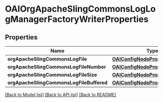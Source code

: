 # OAIOrgApacheSlingCommonsLogLogManagerFactoryWriterProperties

## Properties
Name | Type | Description | Notes
------------ | ------------- | ------------- | -------------
**orgApacheSlingCommonsLogFile** | [**OAIConfigNodePropertyString***](OAIConfigNodePropertyString.md) |  | [optional] 
**orgApacheSlingCommonsLogFileNumber** | [**OAIConfigNodePropertyInteger***](OAIConfigNodePropertyInteger.md) |  | [optional] 
**orgApacheSlingCommonsLogFileSize** | [**OAIConfigNodePropertyString***](OAIConfigNodePropertyString.md) |  | [optional] 
**orgApacheSlingCommonsLogFileBuffered** | [**OAIConfigNodePropertyBoolean***](OAIConfigNodePropertyBoolean.md) |  | [optional] 

[[Back to Model list]](../README.md#documentation-for-models) [[Back to API list]](../README.md#documentation-for-api-endpoints) [[Back to README]](../README.md)


